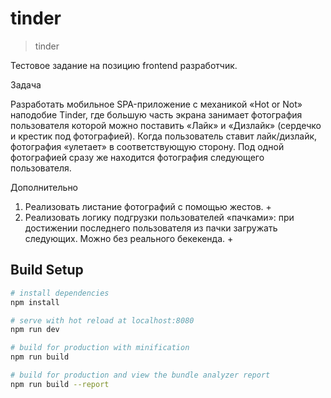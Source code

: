 # tinder

> tinder

Тестовое задание на позицию frontend разработчик.

Задача

Разработать мобильное SPA-приложение с механикой «Hot or Not» наподобие Tinder, где
большую часть экрана занимает фотография пользователя которой можно поставить «Лайк» и «Дизлайк»
(сердечко и крестик под фотографией). Когда пользователь ставит лайк/дизлайк, фотография «улетает»
в соответствующую сторону. Под одной фотографией сразу же находится фотография следующего пользователя.

Дополнительно
1) Реализовать листание фотографий с помощью жестов. +
2) Реализовать логику подгрузки пользователей «пачками»: при достижении последнего пользователя из пачки загружать
следующих. Можно без реального бекекенда. +


## Build Setup

``` bash
# install dependencies
npm install

# serve with hot reload at localhost:8080
npm run dev

# build for production with minification
npm run build

# build for production and view the bundle analyzer report
npm run build --report
```

